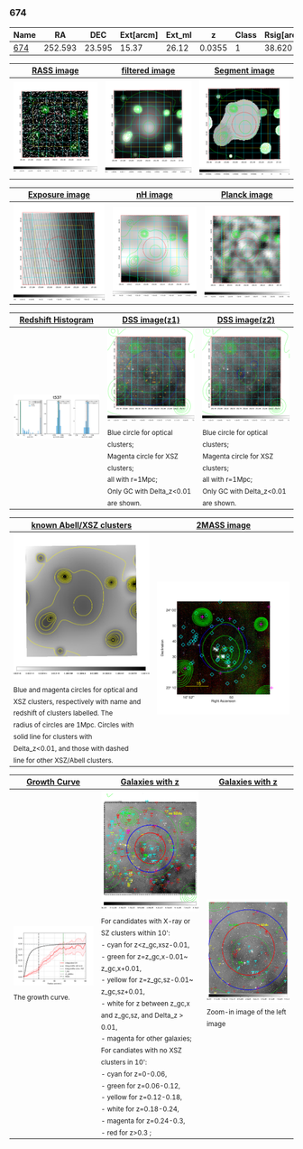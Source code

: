 <div STYLE="page-break-after: always;"></div>

### 674

|Name          |RA          |DEC      | Ext[arcm] | Ext_ml | z    | Class| Rsig[arcmin] | CRsig[c/s] | CR500[c/s] | R500[Mpc] |L500[erg/s]|F500[erg/s/cm^2]| M500[Msun]|Tx[keV]|beta|GC(XSZ,Delta_z<0.01)| GC(OPT,Delta_z<0.01)|GC|alias|
|--------------|------------|------------|---|---|-----------|--------|------|------|----|----|----|----|----|----|----|----|----|----|---|
|[674](script/674.md)     | 252.593       | 23.595       | 15.37    | 26.12   | 0.0355 | 1   | 38.620 |0.295 |0.274 |0.628 |1.298e+43 |4.448e-12 |7.275e+13 |1.779 |0.520 |-, |N, |-, |t537|

|[RASS image](../image/674/674_img.pdf)|[filtered image](../image/674/674_fil.pdf)|[Segment image](../image/674/674_seg.pdf)|
|-------------------|--------------------|-------------------|
| <img src="../image/674/674_img.png" width="300">  | <img src="../image/674/674_fil.png" width="300">   | <img src="../image/674/674_seg.png" width="300">  |

|[Exposure image](../image/674/674_mex.pdf)| [nH image](../image/674/674_nh.pdf)| [Planck image](../image/674/674_p.pdf)|
|-------------------|--------------------|-------------------|
|<img src="../image/674/674_mex.png" width="300">   | <img src="../image/674/674_nh.png" width="300">    | <img src="../image/674/674_p.png" width="300"> |

|[Redshift Histogram](../image/674/674_zg.pdf) | [DSS image(z1)](../image/674/674_dss_z1.pdf)      |  [DSS image(z2)](../image/674/674_dss_z2.pdf)    |
|-------------------|--------------------|-------------------|
|<img src="../image/674/674_zg.png" width="300"> |<img src="../image/674/674_dss_z1.png" width="300"> <sub><br>Blue circle for optical clusters; <br>Magenta circle for XSZ clusters; <br>all with r=1Mpc; <br>Only GC with Delta_z<0.01 are shown. </sub>| <img src="../image/674/674_dss_z2.png" width="300"><sub><br>Blue circle for optical clusters; <br>Magenta circle for XSZ clusters; <br>all with r=1Mpc; <br>Only GC with Delta_z<0.01 are shown. </sub> |

|[known Abell/XSZ clusters](../image/674/674_m.pdf) | [2MASS image](../image/674/674_2mass.pdf)      |
|-------------------|-------------------|
|<img src=../image/674/674_m.png width="300"> <sub><br>Blue and magenta circles for optical and <br>XSZ clusters, respectively with name and <br>redshift of clusters labelled. The <br>radius of circles are 1Mpc. Circles with <br>solid line for clusters with <br>Delta_z<0.01, and those with dashed <br>line for other XSZ/Abell clusters.        </sub>|<img src="../image/674/674_2mass.png" width="300">  |

|[Growth Curve](../image/674/674_gca_all.png) |[Galaxies with z](../image/674/674_opt_ned.pdf) |[Galaxies with z](../image/674/674_opt_ned_zoom.pdf) |
|-------------------|-------------------|-------------------|
| <img src="../image/674/674_gca_all.png" width="300"> <sub><br>The growth curve.</sub>| <img src=../image/674/674_opt_ned.png width="300"> <br><sub> For candidates with X-ray or SZ clusters within 10': <br> - cyan for z<z_gc,xsz-0.01, <br> - green for z=z_gc,x-0.01~ z_gc,x+0.01, <br> - yellow for z=z_gc,sz-0.01~ z_gc,sz+0.01, <br> - white for z between z_gc,x and z_gc,sz, and Delta_z > 0.01, <br> - magenta for other galaxies; <br>For candiates with no XSZ clusters in 10': <br> - cyan for z=0-0.06, <br> - green for z=0.06-0.12, <br> - yellow for z=0.12-0.18, <br> - white for z=0.18-0.24, <br> - magenta for z=0.24-0.3, <br> - red for z>0.3 ;  </sub>|<img src=../image/674/674_opt_ned_zoom.png width="300">  <br><sub> Zoom-in image of the left image</sub>|




